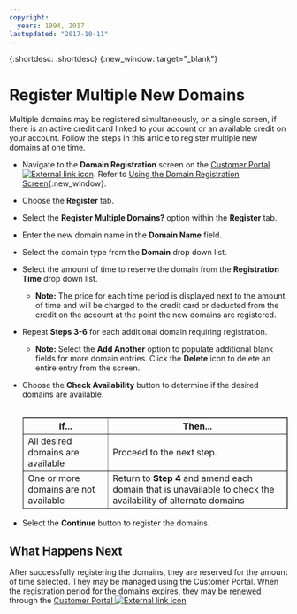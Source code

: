 ```yaml
---
copyright:
  years: 1994, 2017
lastupdated: "2017-10-11"
---
```


{:shortdesc: .shortdesc}
{:new_window: target="_blank"}

# Register Multiple New Domains

Multiple domains may be registered simultaneously, on a single screen, if there is an active credit card linked to your account or an available credit on your account. Follow the steps in this article to register multiple new domains at one time.

* Navigate to the **Domain Registration** screen on the [Customer Portal ![External link icon](../../icons/launch-glyph.svg "External link icon")](https://control.softlayer.com/). Refer to [Using the Domain Registration Screen](use-domain-reg-screen.html){:new_window}.
* Choose the **Register** tab.
* Select the **Register Multiple Domains?** option within the **Register** tab.
* Enter the new domain name in the **Domain Name** field.
* Select the domain type from the **Domain** drop down list.
* Select the amount of time to reserve the domain from the **Registration Time** drop down list.

    * **Note:** The price for each time period is displayed next to the amount of time and will be charged to the credit card or deducted from the credit on the account at the point the new domains are registered.

* Repeat **Steps 3-6** for each additional domain requiring registration.

    * **Note:** Select the **Add Another** option to populate additional blank fields for more domain entries. Click the **Delete** icon to delete an entire entry from the screen.

* Choose the **Check Availability** button to determine if the desired domains are available.<br><br><table border="1"><tbody><tr><th>If...</th><th>Then...</th></tr><tr><td>All desired domains are available</td><td>Proceed to the next step.</td></tr><tr><td>One or more domains are not available</td><td>Return to <strong>Step 4</strong> and amend each domain that is unavailable to check the availability of alternate domains</td></tr></tbody></table>
* Select the **Continue** button to register the domains.

## What Happens Next

After successfully registering the domains, they are reserved for the amount of time selected. They may be managed using the Customer Portal. When the registration period for the domains expires, they may be [renewed](renew-multiple-existing-domains.html) through the [Customer Portal ![External link icon](../../icons/launch-glyph.svg "External link icon")](https://control.softlayer.com/)
